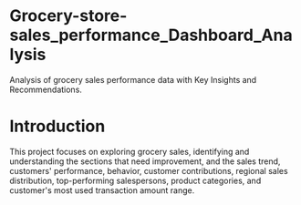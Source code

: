 # Grocery-store-sales_performance_Dashboard_Analysis
Analysis of grocery sales performance data with Key Insights and Recommendations.
# Introduction
This project focuses on exploring grocery sales, identifying and understanding the sections that need improvement, and the sales trend, customers' performance, behavior, customer contributions, regional sales distribution, top-performing salespersons, product categories, and customer's most used transaction amount range.
